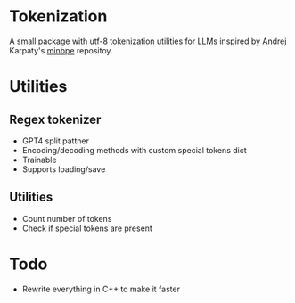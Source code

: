 # Tokenization
A small package with utf-8 tokenization utilities for LLMs inspired by Andrej Karpaty's [minbpe][0] repositoy.

# Utilities
## Regex tokenizer
- GPT4 split pattner
- Encoding/decoding methods with custom special tokens dict
- Trainable
- Supports loading/save
## Utilities
- Count number of tokens
- Check if special tokens are present



# Todo
- Rewrite everything in C++ to make it faster

[0]: https://github.com/karpathy/minbpe
